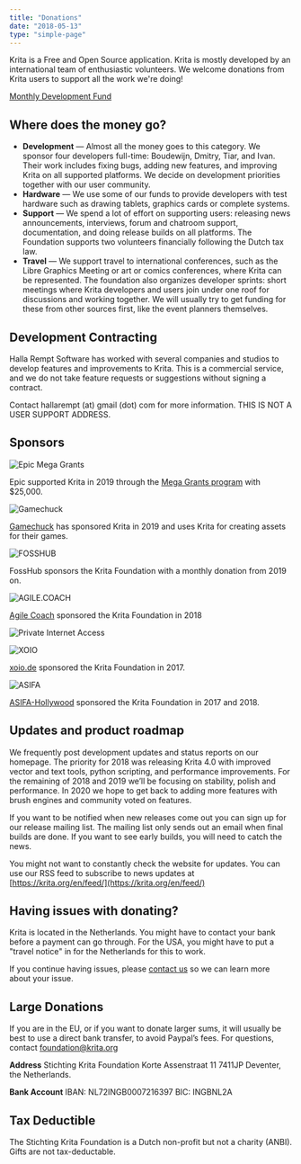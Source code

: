 ```yaml
---
title: "Donations"
date: "2018-05-13"
type: "simple-page"
---
```


Krita is a Free and Open Source application. Krita is mostly developed by an international team of enthusiastic volunteers. We welcome donations from Krita users to support all the work we're doing!

[Monthly Development Fund](https://fund.krita.org)


## Where does the money go?

- **Development** — Almost all the money goes to this category. We sponsor four developers full-time: Boudewijn, Dmitry, Tiar, and Ivan. Their work includes fixing bugs, adding new features, and improving Krita on all supported platforms. We decide on development priorities together with our user community.
- **Hardware** — We use some of our funds to provide developers with test hardware such as drawing tablets, graphics cards or complete systems.
- **Support** — We spend a lot of effort on supporting users: releasing news announcements, interviews, forum and chatroom support, documentation, and doing release builds on all platforms. The Foundation supports two volunteers financially following the Dutch tax law.
- **Travel** — We support travel to international conferences, such as the Libre Graphics Meeting or art or comics conferences, where Krita can be represented. The foundation also organizes developer sprints: short meetings where Krita developers and users join under one roof for discussions and working together. We will usually try to get funding for these from other sources first, like the event planners themselves.

## Development Contracting

Halla Rempt Software has worked with several companies and studios to develop features and improvements to Krita. This is a commercial service, and we do not take feature requests or suggestions without signing a contract.

Contact hallarempt (at) gmail (dot) com for more information. THIS IS NOT A USER SUPPORT ADDRESS.


## Sponsors 

![Epic Mega Grants](/images/pages/EpicMegaGrants_Badge_Dark320_reoLLjw.png)

Epic supported Krita in 2019 through the [Mega Grants program](https://www.unrealengine.com/en-US/megagrants) with $25,000.

![Gamechuck](/images/pages/gamechuck-logo.png)

[Gamechuck](https://game-chuck.com/) has sponsored Krita in 2019 and uses Krita for creating assets for their games.

![FOSSHUB](/images/pages/FOSSHUB_logo.png)

FossHub sponsors the Krita Foundation with a monthly donation from 2019 on.

![AGILE.COACH](/images/pages/agile_coach.jpg)

[Agile Coach](https://agile.coach/) sponsored the Krita Foundation in 2018

![Private Internet Access](/images/pages/PIAlogoupdated_final.png)

![XOIO](/images/pages/xoio_logo.png)

[xoio.de](xoio.de) sponsored the Krita Foundation in 2017.

![ASIFA](/images/pages/asifa-logo-2018.png)

[ASIFA-Hollywood](http://www.asifa-hollywood.org/) sponsored the Krita Foundation in 2017 and 2018.


## Updates and product roadmap

We frequently post development updates and status reports on our homepage. The priority for 2018 was releasing Krita 4.0 with improved vector and text tools, python scripting, and performance improvements. For the remaining of 2018 and 2019 we’ll be focusing on stability, polish and performance. In 2020 we hope to get back to adding more features with brush engines and community voted on features.

If you want to be notified when new releases come out you can sign up for our release mailing list. The mailing list only sends out an email when final builds are done. If you want to see early builds, you will need to catch the news.

You might not want to constantly check the website for updates. You can use our RSS feed to subscribe to news updates at [https://krita.org/en/feed/](https://krita.org/en/feed/)

## Having issues with donating?

Krita is located in the Netherlands. You might have to contact your bank before a payment can go through. For the USA, you might have to put a "travel notice" in for the Netherlands for this to work.

If you continue having issues, please [contact us](https://krita.org/en/about/contact/) so we can learn more about your issue.

## Large Donations

If you are in the EU, or if you want to donate larger sums, it will usually be best to use a direct bank transfer, to avoid Paypal’s fees. For questions, contact foundation@krita.org

**Address** Stichting Krita Foundation Korte Assenstraat 11 7411JP Deventer, the Netherlands.

**Bank Account** IBAN: NL72INGB0007216397 BIC: INGBNL2A

## Tax Deductible

The Stichting Krita Foundation is a Dutch non-profit but not a charity (ANBI). Gifts are not tax-deductable.
